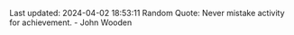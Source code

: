 Last updated: 2024-04-02 18:53:11
Random Quote: Never mistake activity for achievement. - John Wooden
